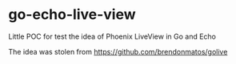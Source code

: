 # go-echo-live-view
Little POC for test the idea  of Phoenix LiveView in Go and Echo  


The idea was stolen from  https://github.com/brendonmatos/golive 

